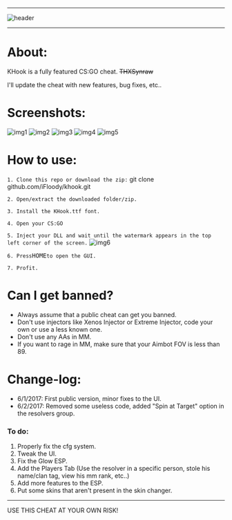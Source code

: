 ___________________________________________________________________________________________________________________________________
![header](http://i.imgur.com/9d4pKMd.png)
___________________________________________________________________________________________________________________________________
# About: #
KHook is a fully featured CS:GO cheat. ~~THXSynraw~~

I'll update the cheat with new features, bug fixes, etc..

# Screenshots: #

![img1](http://i.imgur.com/GHrcrbx.jpg)
![img2](http://i.imgur.com/f7hOaSt.jpg)
![img3](http://i.imgur.com/UoNGMJZ.jpg)
![img4](http://i.imgur.com/OOtzMZ9.jpg)
![img5](http://i.imgur.com/zUEBsvX.jpg)

# How to use: #

`1. Clone this repo or download the zip:`
git clone github.com/iFloody/khook.git

`2. Open/extract the downloaded folder/zip.`

`3. Install the KHook.ttf font.`

`4. Open your CS:GO`

`5. Inject your DLL and wait until the watermark appears in the top left corner of the screen.`
![img6](http://i.imgur.com/C9tIudO.png)

`6. Press`<kbd>HOME</kbd>`to open the GUI.`

`7. Profit.`

# Can I get banned? #

- Always assume that a public cheat can get you banned. 
- Don't use injectors like Xenos Injector or Extreme Injector, code your own or use a less known one.
- Don't use any AAs in MM. 
- If you want to rage in MM, make sure that your Aimbot FOV is less than 89.

# Change-log: #

- 6/1/2017: First public version, minor fixes to the UI.
- 6/2/2017: Removed some useless code, added "Spin at Target" option in the resolvers group.

### To do: ###

1. Properly fix the cfg system.
2. Tweak the UI.
3. Fix the Glow ESP.
4. Add the Players Tab (Use the resolver in a specific person, stole his name/clan tag, view his mm rank, etc..)
5. Add more features to the ESP.
6. Put some skins that aren't present in the skin changer.
___________________________________________________________________________________________________________________________________

USE THIS CHEAT AT YOUR OWN RISK!
